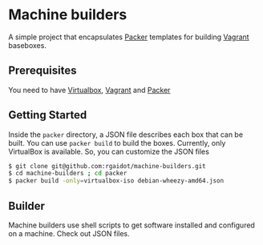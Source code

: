 # Machine builders

A simple project that encapsulates [Packer](http://packer.io) templates for building [Vagrant](http://vagrantup.com) baseboxes.

## Prerequisites

You need to have [Virtualbox](https://www.virtualbox.org), [Vagrant](http://vagrantup.com) and [Packer](http://packer.io)

## Getting Started

Inside the ``packer`` directory, a JSON file describes each box that can be built. You can use ``packer build`` to build the boxes. 
Currently, only VirtualBox is available. So, you can customize the JSON files 

```bash
$ git clone git@github.com:rgaidot/machine-builders.git
$ cd machine-builders ; cd packer
$ packer build -only=virtualbox-iso debian-wheezy-amd64.json
```
 
## Builder

Machine builders use shell scripts to get software installed and configured on a machine. Check out JSON files.
